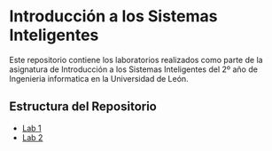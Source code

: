 # Introducción a los Sistemas Inteligentes

Este repositorio contiene los laboratorios realizados como parte de la asignatura de Introducción a los Sistemas Inteligentes del 2º año de Ingenieria informatica en la Universidad de León.

## Estructura del Repositorio
- [Lab 1](./Lab1/README.md)
- [Lab 2](./Lab2/README.md)
